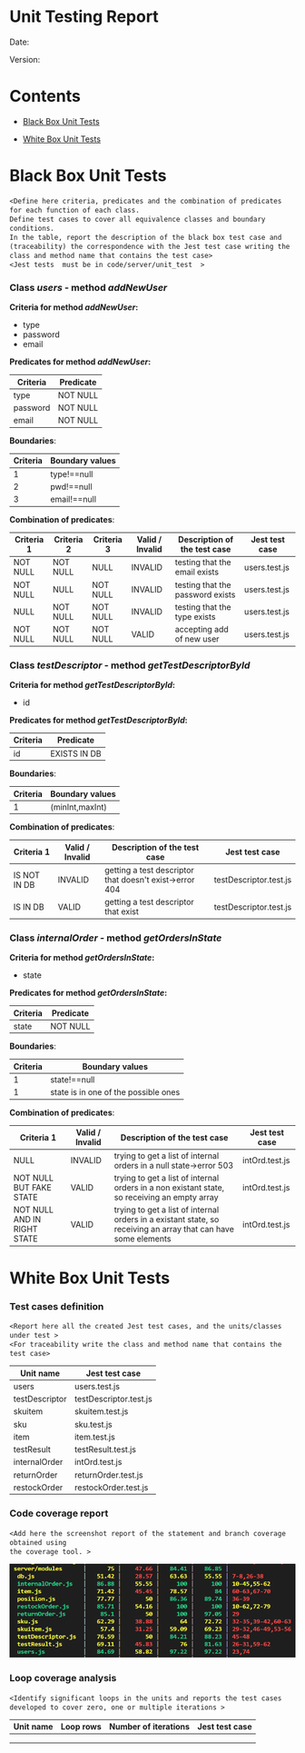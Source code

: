 # Unit Testing Report

Date:

Version:

# Contents

- [Black Box Unit Tests](#black-box-unit-tests)




- [White Box Unit Tests](#white-box-unit-tests)


# Black Box Unit Tests

    <Define here criteria, predicates and the combination of predicates for each function of each class.
    Define test cases to cover all equivalence classes and boundary conditions.
    In the table, report the description of the black box test case and (traceability) the correspondence with the Jest test case writing the 
    class and method name that contains the test case>
    <Jest tests  must be in code/server/unit_test  >

 ### **Class *users* - method *addNewUser***



**Criteria for method *addNewUser*:**
	

 - type
 - password
 - email





**Predicates for method *addNewUser*:**

| Criteria | Predicate |
| -------- | --------- |
|   type       |   NOT NULL        |
|    password     |   NOT NULL        |
|    email      |    NOT NULL       |





**Boundaries**:

| Criteria | Boundary values |
| -------- | --------------- |
|    1      |    type!==null             |
|    2      |       pwd!==null          |
|   3   |   email!==null    |



**Combination of predicates**:


| Criteria 1 | Criteria 2 | Criteria 3 | Valid / Invalid | Description of the test case | Jest test case |
|-------|-------|-------|-------|-------|-------|
|NOT NULL|NOT NULL|NULL|INVALID|testing that the email exists|users.test.js|
|NOT NULL|NULL|NOT NULL|INVALID|testing that the password exists|users.test.js|
|NULL|NOT NULL|NOT NULL|INVALID|testing that the type exists|users.test.js|
|NOT NULL|NOT NULL|NOT NULL|VALID|accepting add of new user|users.test.js|


### **Class *testDescriptor* - method *getTestDescriptorById***



**Criteria for method *getTestDescriptorById*:**
	

 - id





**Predicates for method *getTestDescriptorById*:**

| Criteria | Predicate |
| -------- | --------- |
|   id       |   EXISTS IN DB        |





**Boundaries**:

| Criteria | Boundary values |
| -------- | --------------- |
|    1      |  (minInt,maxInt)             |



**Combination of predicates**:


| Criteria 1|Valid / Invalid | Description of the test case | Jest test case |
|-------|-------|-------|-------|
|IS NOT IN DB|INVALID|getting a test descriptor that doesn't exist->error 404|testDescriptor.test.js|
|IS IN DB|VALID|getting a test descriptor that exist|testDescriptor.test.js|


### **Class *internalOrder* - method *getOrdersInState***



**Criteria for method *getOrdersInState*:**
	

 - state





**Predicates for method *getOrdersInState*:**

| Criteria | Predicate |
| -------- | --------- |
|   state       |   NOT NULL        |





**Boundaries**:

| Criteria | Boundary values |
| -------- | --------------- |
|    1      |  state!==null            |
| 1         |  state is in one of the possible ones |



**Combination of predicates**:


| Criteria 1|Valid / Invalid | Description of the test case | Jest test case |
|-------|-------|-------|-------|
|NULL|INVALID|trying to get a list of internal orders in a null state->error 503|intOrd.test.js|
|NOT NULL BUT FAKE STATE|VALID|trying to get a list of internal orders in a non existant state, so receiving an empty array |intOrd.test.js|
|NOT NULL AND IN RIGHT STATE|VALID|trying to get a list of internal orders in a existant state, so receiving an array that can have some elements |intOrd.test.js|

# White Box Unit Tests

### Test cases definition
    
    
    <Report here all the created Jest test cases, and the units/classes under test >
    <For traceability write the class and method name that contains the test case>


| Unit name | Jest test case |
|--|--|
|users|users.test.js|
|testDescriptor|testDescriptor.test.js|
|skuitem|skuitem.test.js|
| sku  | sku.test.js  |
| item  | item.test.js  |
| testResult  | testResult.test.js  |
| internalOrder  | intOrd.test.js  |
| returnOrder   |   returnOrder.test.js |
| restockOrder  |   restockOrder.test.js |

### Code coverage report

    <Add here the screenshot report of the statement and branch coverage obtained using
    the coverage tool. >
![Code coverage report](./Images/Testing/unitTestingCoverage.png "unit code coverage")

### Loop coverage analysis

    <Identify significant loops in the units and reports the test cases
    developed to cover zero, one or multiple iterations >

|Unit name | Loop rows | Number of iterations | Jest test case |
|---|---|---|---|
|||||
|||||
||||||



